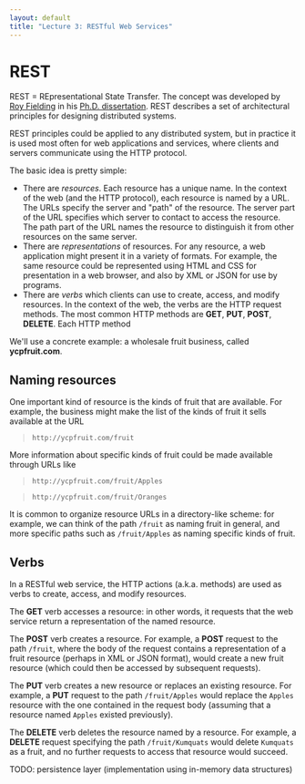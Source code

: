 ```yaml
---
layout: default
title: "Lecture 3: RESTful Web Services"
---
```


REST
====

REST = REpresentational State Transfer.  The concept was developed by
[Roy Fielding](http://en.wikipedia.org/wiki/Roy_Fielding) in his
[Ph.D. dissertation](http://www.ics.uci.edu/~fielding/pubs/dissertation/top.htm).
REST describes a set of architectural principles
for designing distributed systems.

REST principles could be applied to any distributed system, but in
practice it is used most often for web applications and services,
where clients and servers communicate using the HTTP protocol.

The basic idea is pretty simple:

* There are *resources*.  Each resource has a unique name.
  In the context of the web (and the HTTP protocol),
  each resource is named by a URL.
  The URLs specify the server and "path" of the resource.
  The server part of the URL specifies which server to contact
  to access the resource.  The path part of the URL names
  the resource to distinguish it from other resources on
  the same server.
* There are *representations* of resources.  For any resource,
  a web application might present it in a variety of formats.
  For example, the same resource could be represented using HTML
  and CSS for presentation in a web browser, and also by
  XML or JSON for use by programs.
* There are *verbs* which clients can use to create, access, and modify
  resources.   In the context of the web, the verbs are the
  HTTP request methods.  The most common HTTP methods are **GET**, **PUT**, **POST**, **DELETE**.
  Each HTTP method 

We'll use a concrete example: a wholesale fruit business, called
**ycpfruit.com**.

Naming resources
----------------

One important kind of resource is the kinds of fruit that are available.
For example, the business might make the list of the kinds of fruit it sells
available at the URL

> `http://ycpfruit.com/fruit`

More information about specific kinds of fruit could be made
available through URLs like

> `http://ycpfruit.com/fruit/Apples`

> `http://ycpfruit.com/fruit/Oranges`

It is common to organize resource URLs in a directory-like scheme:
for example, we can think of the path `/fruit` as naming fruit in
general, and more specific paths such as `/fruit/Apples` as naming
specific kinds of fruit.

Verbs
-----

In a RESTful web service, the HTTP actions (a.k.a. methods) are used
as verbs to create, access, and modify resources.

The **GET** verb accesses a resource: in other words, it requests that
the web service return a representation of the named resource.

The **POST** verb creates a resource.  For example, a **POST** request
to the path `/fruit`, where the body of the request contains a
representation of a fruit resource (perhaps in XML or JSON format),
would create a new fruit resource (which could then be accessed by
subsequent requests).

The **PUT** verb creates a new resource or replaces an existing resource.
For example, a **PUT** request
to the path `/fruit/Apples` would replace the `Apples` resource
with the one contained in the request body (assuming that a
resource named `Apples` existed previously).

The **DELETE** verb deletes the resource named by a resource.
For example, a **DELETE** request specifying the path `/fruit/Kumquats`
would delete `Kumquats` as a fruit, and no further requests to
access that resource would succeed.

TODO: persistence layer (implementation using in-memory data structures)
